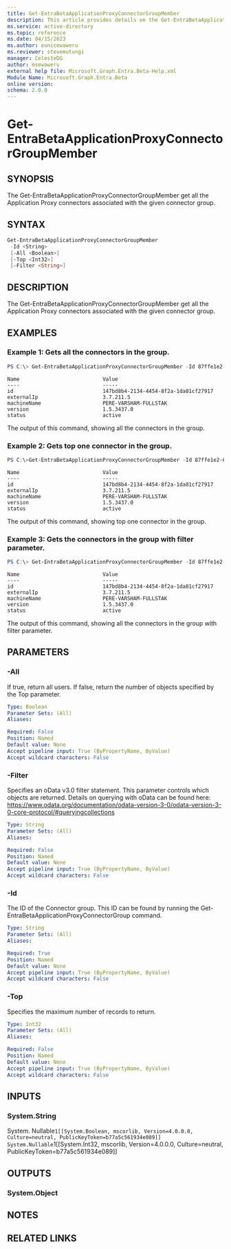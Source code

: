 ```yaml
---
title: Get-EntraBetaApplicationProxyConnectorGroupMember
description: This article provides details on the Get-EntraBetaApplicationProxyConnectorGroupMember.
ms.service: active-directory
ms.topic: reference
ms.date: 04/15/2023
ms.author: eunicewaweru
ms.reviewer: stevemutungi
manager: CelesteDG
author: msewaweru
external help file: Microsoft.Graph.Entra.Beta-Help.xml
Module Name: Microsoft.Graph.Entra.Beta
online version:
schema: 2.0.0
---
```


# Get-EntraBetaApplicationProxyConnectorGroupMember

## SYNOPSIS
The Get-EntraBetaApplicationProxyConnectorGroupMember get all the Application Proxy connectors associated with the given connector group.

## SYNTAX

```powershell
Get-EntraBetaApplicationProxyConnectorGroupMember
 -Id <String> 
 [-All <Boolean>] 
 [-Top <Int32>]
 [-Filter <String>]
```

## DESCRIPTION
The Get-EntraBetaApplicationProxyConnectorGroupMember get all the Application Proxy connectors associated with the given connector group. 

## EXAMPLES

### Example 1: Gets all the connectors in the group.
```powershell
PS C:\> Get-EntraBetaApplicationProxyConnectorGroupMember -Id 87ffe1e2-6313-4a22-93eb-da1eb8a2bf8d
```
```output
Name                           Value
----                           -----
id                             147bd8b4-2134-4454-8f2a-1da81cf27917
externalIp                     3.7.211.5
machineName                    PERE-VARSHAM-FULLSTAK
version                        1.5.3437.0
status                         active

```
The output of this command, showing all the connectors in the group.

### Example 2: Gets top one connector in the group.
```powershell
PS C:\>Get-EntraBetaApplicationProxyConnectorGroupMember -Id 87ffe1e2-6313-4a22-93eb-da1eb8a2bf8d -Top 1
```
```output
Name                           Value
----                           -----
id                             147bd8b4-2134-4454-8f2a-1da81cf27917
externalIp                     3.7.211.5
machineName                    PERE-VARSHAM-FULLSTAK
version                        1.5.3437.0
status                         active

```
The output of this command, showing top one connector in the group.

### Example 3: Gets the connectors in the group with filter parameter.
```powershell
PS C:\> Get-EntraBetaApplicationProxyConnectorGroupMember -Id 87ffe1e2-6313-4a22-93eb-da1eb8a2bf8d -Filter "machineName eq 'PERE-VARSHAM-FULLSTAK'"
```
```output
Name                           Value
----                           -----
id                             147bd8b4-2134-4454-8f2a-1da81cf27917
externalIp                     3.7.211.5
machineName                    PERE-VARSHAM-FULLSTAK
version                        1.5.3437.0
status                         active

```
The output of this command, showing all the connectors in the group with filter parameter.

## PARAMETERS

### -All
If true, return all users. If false, return the number of objects specified by the Top parameter.

```yaml
Type: Boolean
Parameter Sets: (All)
Aliases: 

Required: False
Position: Named
Default value: None
Accept pipeline input: True (ByPropertyName, ByValue)
Accept wildcard characters: False
```

### -Filter
Specifies an oData v3.0 filter statement. This parameter controls which objects are returned. Details on querying with oData can be found here: https://www.odata.org/documentation/odata-version-3-0/odata-version-3-0-core-protocol/#queryingcollections

```yaml
Type: String
Parameter Sets: (All)
Aliases: 

Required: False
Position: Named
Default value: None
Accept pipeline input: True (ByPropertyName, ByValue)
Accept wildcard characters: False
```

### -Id
The ID of the Connector group. This ID can be found by running the Get-EntraBetaApplicationProxyConnectorGroup command. 

```yaml
Type: String
Parameter Sets: (All)
Aliases: 

Required: True
Position: Named
Default value: None
Accept pipeline input: True (ByPropertyName, ByValue)
Accept wildcard characters: False
```

### -Top
Specifies the maximum number of records to return.

```yaml
Type: Int32
Parameter Sets: (All)
Aliases: 

Required: False
Position: Named
Default value: None
Accept pipeline input: True (ByPropertyName, ByValue)
Accept wildcard characters: False
```

## INPUTS

### System.String
System. Nullable`1[[System.Boolean, mscorlib, Version=4.0.0.0, Culture=neutral, PublicKeyToken=b77a5c561934e089]]
System.Nullable`1[[System.Int32, mscorlib, Version=4.0.0.0, Culture=neutral, PublicKeyToken=b77a5c561934e089]]


## OUTPUTS

### System.Object

## NOTES

## RELATED LINKS
